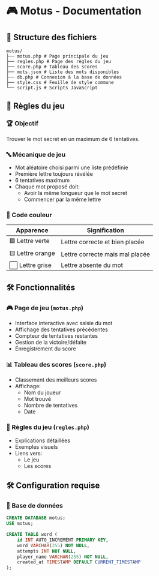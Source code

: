 # 🎮 Motus - Documentation

## 📂 Structure des fichiers

```
motus/
├── motus.php # Page principale du jeu
├── regles.php # Page des règles du jeu
├── score.php # Tableau des scores
├── mots.json # Liste des mots disponibles
├── db.php # Connexion à la base de données
├── style.css # Feuille de style commune
└── script.js # Scripts JavaScript
```

## 🎯 Règles du jeu

### 🏆 Objectif
Trouver le mot secret en un maximum de 6 tentatives.

### 🔤 Mécanique de jeu
- Mot aléatoire choisi parmi une liste prédéfinie
- Première lettre toujours révélée
- 6 tentatives maximum
- Chaque mot proposé doit:
  - Avoir la même longueur que le mot secret
  - Commencer par la même lettre

### 🎨 Code couleur
| Apparence | Signification |
|-----------|---------------|
| 🟩 Lettre verte | Lettre correcte et bien placée |
| 🟨 Lettre orange | Lettre correcte mais mal placée |
| ⬜ Lettre grise | Lettre absente du mot |

## 🛠️ Fonctionnalités

### 🎮 Page de jeu (`motus.php`)
- Interface interactive avec saisie du mot
- Affichage des tentatives précédentes
- Compteur de tentatives restantes
- Gestion de la victoire/défaite
- Enregistrement du score

### 📊 Tableau des scores (`score.php`)
- Classement des meilleurs scores
- Affichage:
  - Nom du joueur
  - Mot trouvé
  - Nombre de tentatives
  - Date

### 📖 Règles du jeu (`regles.php`)
- Explications détaillées
- Exemples visuels
- Liens vers:
  - Le jeu
  - Les scores

## 🛠️ Configuration requise

### 💾 Base de données
```sql
CREATE DATABASE motus;
USE motus;

CREATE TABLE word (
    id INT AUTO_INCREMENT PRIMARY KEY,
    word VARCHAR(255) NOT NULL,
    attempts INT NOT NULL,
    player_name VARCHAR(255) NOT NULL,
    created_at TIMESTAMP DEFAULT CURRENT_TIMESTAMP
);